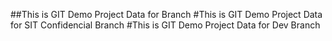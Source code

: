 ##This is GIT Demo Project Data for Branch
#This is GIT Demo Project Data for SIT Confidencial  Branch
#This is GIT Demo Project Data for Dev Branch
